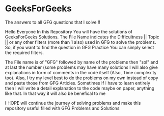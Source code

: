# GeeksForGeeks
The answers to all GFG questions that I solve !!

Hello Everyone In this Repository You will have the solutions of GeeksForGeeks Solutions. The File Name indicates the Difficultness || Topic || or any other filters 
(more than 1 also) used in GFG to solve the problems. So, if you want to find the question in GFG Practice You can simply select the required filters.

The File name is of "GFG" followed by name of the problems then "sol" and at last the number (some problems may have many solutions
I will also give explanations in form of comments in the code itself (Also, Time complexity too).
Also, I try my level best to do the problems on my own instead of copy and paste those from GFG Articles. 
Sometimes If I have to learn entirely then I will write a detail explanation to the code maybe on paper, anything like that. 
In that way it will also be benefical to me 


I HOPE will continue the journey of solving problems and make this repository useful filled with GFG Problems and Solutions
